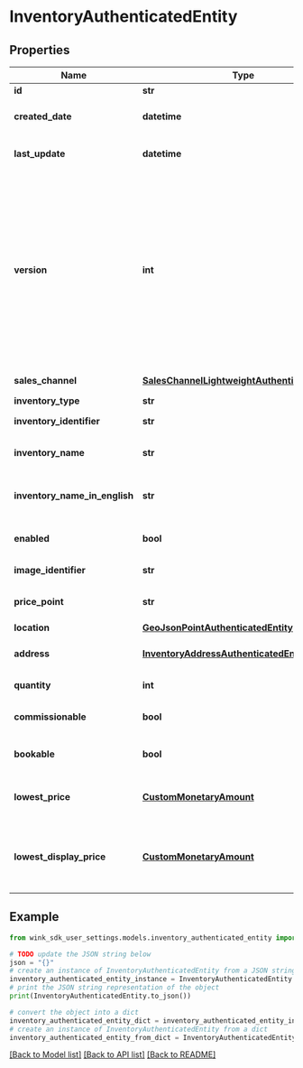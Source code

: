 # InventoryAuthenticatedEntity


## Properties

Name | Type | Description | Notes
------------ | ------------- | ------------- | -------------
**id** | **str** | Document UUID | [optional] 
**created_date** | **datetime** | Datetime this record was first created | [optional] 
**last_update** | **datetime** | Datetime this record was last updated | [optional] 
**version** | **int** | Version property that shows how many times this document has been persisted. Document will not persist if the version property is less than current version property in the system. Result in an optimistic locking exception. | [optional] 
**sales_channel** | [**SalesChannelLightweightAuthenticatedEntity**](SalesChannelLightweightAuthenticatedEntity.md) | Parent sales channel | 
**inventory_type** | **str** | Inventory type | 
**inventory_identifier** | **str** | Inventory type identifier | 
**inventory_name** | **str** | Name of blocking as hotel is seeing it | 
**inventory_name_in_english** | **str** | Name of blocking as traveler is seeing it | 
**enabled** | **bool** | Whether this blocking is enabled or not | [default to True]
**image_identifier** | **str** | Main image of blocking | 
**price_point** | **str** | Level of expensiveness. | [default to 'THREE']
**location** | [**GeoJsonPointAuthenticatedEntity**](GeoJsonPointAuthenticatedEntity.md) | Location | 
**address** | [**InventoryAddressAuthenticatedEntity**](InventoryAddressAuthenticatedEntity.md) | Defaults to property address. | 
**quantity** | **int** | quantity | [default to 0]
**commissionable** | **bool** | Whether this is commissionable or not | [default to False]
**bookable** | **bool** | Whether blocking can be booked | [default to True]
**lowest_price** | [**CustomMonetaryAmount**](CustomMonetaryAmount.md) | Best price of the room type or facility ancillary | [optional] 
**lowest_display_price** | [**CustomMonetaryAmount**](CustomMonetaryAmount.md) | Best price of the room type or facility ancillary in platform currency | [optional] 

## Example

```python
from wink_sdk_user_settings.models.inventory_authenticated_entity import InventoryAuthenticatedEntity

# TODO update the JSON string below
json = "{}"
# create an instance of InventoryAuthenticatedEntity from a JSON string
inventory_authenticated_entity_instance = InventoryAuthenticatedEntity.from_json(json)
# print the JSON string representation of the object
print(InventoryAuthenticatedEntity.to_json())

# convert the object into a dict
inventory_authenticated_entity_dict = inventory_authenticated_entity_instance.to_dict()
# create an instance of InventoryAuthenticatedEntity from a dict
inventory_authenticated_entity_from_dict = InventoryAuthenticatedEntity.from_dict(inventory_authenticated_entity_dict)
```
[[Back to Model list]](../README.md#documentation-for-models) [[Back to API list]](../README.md#documentation-for-api-endpoints) [[Back to README]](../README.md)


